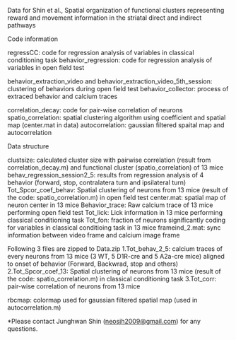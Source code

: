 Data for Shin et al., Spatial organization of functional clusters representing reward and movement information in the striatal direct and indirect pathways

Code information

regressCC: code for regression analysis of variables in classical conditioning task
behavior_regression: code for regression analysis of variables in open field test

behavior_extraction_video and behavior_extraction_video_5th_session: clustering of behaviors during open field test
behavior_collector: process of extraced behavior and calcium traces

correlation_decay: code for pair-wise correlation of neurons
spatio_correlation: spatial clustering algorithm using coefficient and spatial map (center.mat in data)
autocorrelation: gaussian filtered spaital map and autocorrelation

Data structure

clustsize: calculated cluster size with pairwise correlation (result from correlation_decay.m) and functional cluster (spatio_correlation) of 13 mice
behav_regression_session2_5: results from regression analysis of 4 behavior (forward, stop, contralatera turn and ipsilateral turn)
Tot_Spcor_coef_behav: Spatial clustering of neurons from 13 mice (result of the code: spatio_correlation.m) in open field test
center.mat: spatial map of neuron center in 13 mice
Behavior_trace: Raw calcium trace of 13 mice performing open field test
Tot_lick: Lick information in 13 mice performing classical conditioning task
Tot_fon: fraction of neurons significantly coding for variables in classical conditioing task in 13 mice
frameind_2.mat: sync information between video frame and calcium image frame

Following 3 files are zipped to Data.zip
1.Tot_behav_2_5: calcium traces of every neurons from 13 mice (3 WT, 5 D1R-cre and 5 A2a-cre mice) aligned to onset of behavior (Forward, Backwrad, stop and others)
2.Tot_Spcor_coef_13: Spatial clustering of neurons from 13 mice (result of the code: spatio_correlation.m) in classical conditioning task
3.Tot_corr: pair-wise correlation of neurons from 13 mice

rbcmap: colormap used for gaussian filtered spatial map (used in autocorrelation.m)

*Please contact Junghwan Shin (neosjh2009@gmail.com) for any questions.
